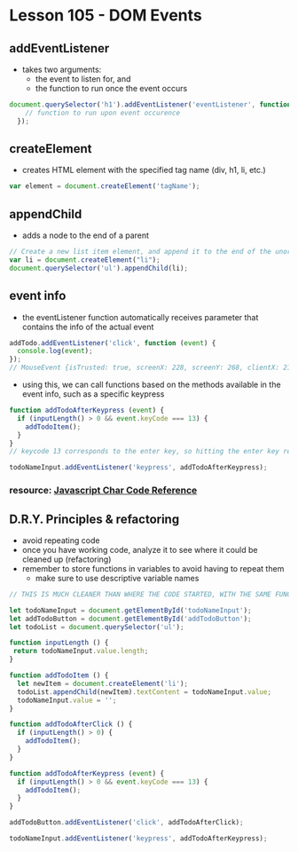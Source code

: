 # Lesson 105 - DOM Events

## addEventListener
- takes two arguments:
    - the event to listen for, and
    - the function to run once the event occurs

```javascript
document.querySelector('h1').addEventListener('eventListener', function {
    // function to run upon event occurence
  });
```

## createElement
- creates HTML element with the specified tag name (div, h1, li, etc.)

```javascript
var element = document.createElement('tagName');
```

## appendChild
- adds a node to the end of a parent

```javascript
// Create a new list item element, and append it to the end of the unordered list parent
var li = document.createElement("li");
document.querySelector('ul').appendChild(li);
```

## event info
- the eventListener function automatically receives parameter that contains the info of the actual event

```javascript
addTodo.addEventListener('click', function (event) {   
  console.log(event);
});
// MouseEvent {isTrusted: true, screenX: 228, screenY: 268, clientX: 212, clientY: 136, …}
```

- using this, we can call functions based on the methods available in the event info, such as a specific keypress

```javascript
function addTodoAfterKeypress (event) {
  if (inputLength() > 0 && event.keyCode === 13) {
    addTodoItem();
  }
}
// keycode 13 corresponds to the enter key, so hitting the enter key records the new todo item

todoNameInput.addEventListener('keypress', addTodoAfterKeypress);
```

### resource: [Javascript Char Code Reference](https://www.cambiaresearch.com/articles/15/javascript-char-codes-key-codes)


## D.R.Y. Principles & refactoring
- avoid repeating code
- once you have working code, analyze it to see where it could be cleaned up (refactoring)
- remember to store functions in variables to avoid having to repeat them
    - make sure to use descriptive variable names

```javascript
// THIS IS MUCH CLEANER THAN WHERE THE CODE STARTED, WITH THE SAME FUNCTIONS BEING WRITTEN REPEATEDLY

let todoNameInput = document.getElementById('todoNameInput');
let addTodoButton = document.getElementById('addTodoButton');
let todoList = document.querySelector('ul');

function inputLength () {
 return todoNameInput.value.length; 
}

function addTodoItem () {
  let newItem = document.createElement('li');
  todoList.appendChild(newItem).textContent = todoNameInput.value;
  todoNameInput.value = '';
}

function addTodoAfterClick () {
  if (inputLength() > 0) {
    addTodoItem();
  }
}

function addTodoAfterKeypress (event) {
  if (inputLength() > 0 && event.keyCode === 13) {
    addTodoItem();
  }
}

addTodoButton.addEventListener('click', addTodoAfterClick);

todoNameInput.addEventListener('keypress', addTodoAfterKeypress);

```
